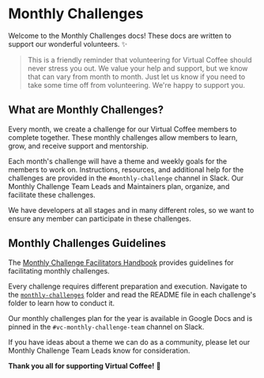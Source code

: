 # Monthly Challenges

Welcome to the Monthly Challenges docs! These docs are written to support our wonderful volunteers. ✨

> This is a friendly reminder that volunteering for Virtual Coffee should never stress you out. We value your help and support, but we know that can vary from month to month. Just let us know if you need to take some time off from volunteering. We're happy to support you.

## What are Monthly Challenges?

Every month, we create a challenge for our Virtual Coffee members to complete together. These monthly challenges allow members to learn, grow, and receive support and mentorship.

Each month's challenge will have a theme and weekly goals for the members to work on. Instructions, resources, and additional help for the challenges are provided in the `#monthly-challenge` channel in Slack. Our Monthly Challenge Team Leads and Maintainers plan, organize, and facilitate these challenges.

We have developers at all stages and in many different roles, so we want to ensure any member can participate in these challenges.

## Monthly Challenges Guidelines

The [Monthly Challenge Facilitators Handbook](./facilitators-docs.md) provides guidelines for facilitating monthly challenges.

Every challenge requires different preparation and execution. Navigate to the [`monthly-challenges`](../monthly-challenges/) folder and read the README file in each challenge's folder to learn how to conduct it.

Our monthly challenges plan for the year is available in Google Docs and is pinned in the `#vc-monthly-challenge-team` channel on Slack.

If you have ideas about a theme we can do as a community, please let our Monthly Challenge Team Leads know for consideration.

**Thank you all for supporting Virtual Coffee!** 💖